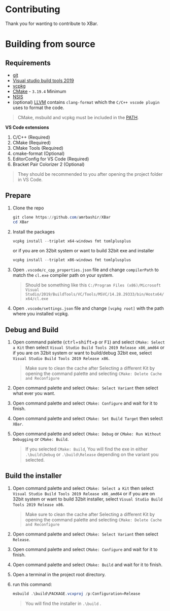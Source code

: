# Contributing
Thank you for wanting to contribute to XBar.

# Building from source

## Requirements
- [git](https://git-scm.com)
- [Visual studio build tools 2019](https://visualstudio.microsoft.com/downloads/#build-tools-for-visual-studio-2019)
- [vcpkg](https://github.com/microsoft/vcpkg)
- [CMake](https:cmake.org) - `3.19.4` Minimum
- [NSIS](https://nsis.sourceforge.io/Download)
- (optional) [LLVM](https://releases.llvm.org/download.html) contains `clang-format` which the `C/C++ vscode plugin` uses to format the code.

> CMake, msbuild and vcpkg must be included in the [PATH](https://www.architectryan.com/2018/03/17/add-to-the-path-on-windows-10/).

**VS Code extensions**
1. C/C++ (Required)
2. CMake (Required)
3. CMake Tools (Required)
5. cmake-format (Optional)
4. EditorConfig for VS Code (Required)
6. Bracket Pair Colorizer 2 (Optional)
> They should be recommended to you after opening the project folder in VS Code.
## Prepare
1. Clone the repo
    ```powershell
    git clone https://github.com/amrbashir/XBar
    cd XBar
    ```
2. Install the packages
    ```powershell
    vcpkg install --triplet x64-windows fmt tomlplusplus
    ```
    or if you are on 32bit system or want to build 32bit exe and installer

    ```powershell
    vcpkg install --triplet x86-windows fmt tomlplusplus
    ```
3. Open `.vscode/c_cpp_properties.json` file and change `compilerPath` to match the `cl.exe` compiler path on your system.
    > Should be something like this `C:/Program Files (x86)/Microsoft Visual Studio/2019/BuildTools/VC/Tools/MSVC/14.28.29333/bin/Hostx64/x64/cl.exe`

4. Open `.vscode/settings.json` file and change `[vcpkg root]` with the path where you installed vcpkg.

## Debug and Build
1. Open command palette (<kbd>ctrl</kbd>+<kbd>shift</kbd>+<kbd>p</kbd> or <kbd>F1</kbd>) and select `CMake: Select a Kit` then select `Visual Studio Build Tools 2019 Release x86_amd64` or if you are on 32bit system or want to build/debug 32bit exe, select `Visual Studio Build Tools 2019 Release x86`.
    > Make sure to clean the cache after Selecting a different Kit by opening the command palette and selecting `CMake: Delete Cache and Reconfigure`

2. Open command palette and select `CMake: Select Variant` then select what ever you want.
3. Open command palette and select `CMake: Configure` and wait for it to finish.
4. Open command palette and select `CMake: Set Build Target` then select `XBar`.
5. Open command palette and select `CMake: Debug` or `CMake: Run Without Debugging` or `CMake: Build`.
    > If you selected `CMake: Build`, You will find the exe in either `.\build\Debug` or `.\build\Release` depending on the variant you selected.

## Build the installer
1. Open command palette and select `CMake: Select a Kit` then select `Visual Studio Build Tools 2019 Release x86_amd64` or if you are on 32bit system or want to build 32bit installer, select `Visual Studio Build Tools 2019 Release x86`.
    > Make sure to clean the cache after Selecting a different Kit by opening the command palette and selecting `CMake: Delete Cache and Reconfigure`

2. Open command palette and select `CMake: Select Variant` then select `Release`.
3. Open command palette and select `CMake: Configure` and wait for it to finish.
4. Open command palette and select `CMake: Build` and wait for it to finish.
5. Open a terminal in the project root directory.
6. run this command:
    ```powershell
    msbuild .\build\PACKAGE.vcxproj /p:Configuration=Release
    ```
    > You will find the installer in `.\build` .
